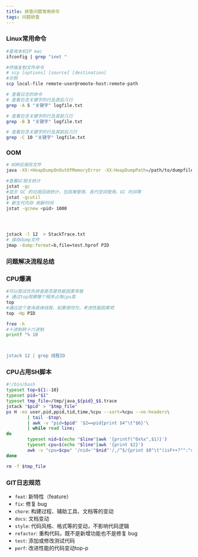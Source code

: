 ```yaml
---
title: 排查问题常用命令
tags: 问题排查
---
```



### Linux常用命令

```bash
#查询本机IP mac
ifconfig | grep "inet "

#终端复制文件命令
# scp [options] [source] [destination]
#示例
scp local-file remote-user@remote-host:remote-path

# 查看日志的命令
# 查看包含关键字的行及其后几行
grep -A 5 "关键字" logfile.txt

# 查看包含关键字的行及其前几行
grep -B 3 "关键字" logfile.txt

# 查看包含关键字的行及其前后几行
grep -C 10 "关键字" logfile.txt
```






### OOM

```bash
# OOM后保存文件
java -XX:+HeapDumpOnOutOfMemoryError -XX:HeapDumpPath=/path/to/dumpfiles -jar YourApp.jar

#查看GC相关统计
jstat -gc
#显示 GC 的垃圾回收统计，包括堆使用、各代空间使用、GC 时间等
jstat -gcutil
# 新生代内存 刷新时间                                                    
jstat -gcnew <pid> 1000




jstack -l 12  > StackTrace.txt
# 保存dump文件
jmap -dump:format=b,file=test.hprof PID

```

### 问题解决流程总结

### CPU爆满

```bash
#可以尝试优先排查是否是性能因素导致
# 通过top观察哪个程序占用cpu高
top
#通过这个查询具体线程，如果很均匀，考虑性能因素吧
top -Hp PID 

free -h
#十进制转十六进制
printf "% 10



jstack 12 | grep 线程ID
```

### CPU占用SH脚本

```bash
#!/bin/bash
typeset top=${1:-10}
typeset pid="$1"
typeset tmp_file=/tmp/java_${pid}_$$.trace
jstack "$pid" > "$tmp_file"
ps H -eo user,pid,ppid,tid,time,%cpu --sort=%cpu --no-headers\
        | tail -$top\
        | awk -v "pid=$pid" '$2==pid{print $4"\t"$6}'\
        | while read line;
do
        typeset nid=$(echo "$line"|awk '{printf("0x%x",$1)}')
        typeset cpu=$(echo "$line"|awk '{print $2}')
        awk -v "cpu=$cpu" '/nid='"$nid"'/,/^$/{print $0"\t"(isF++?"":"cpu="cpu"%");}' $tmp_file
done

rm -f $tmp_file
```





### GIT日志规范

- `feat`: 新特性（feature）
- `fix`: 修复 bug
- `chore`: 构建过程、辅助工具、文档等的变动
- `docs`: 文档变动
- `style`: 代码风格、格式等的变动，不影响代码逻辑
- `refactor`: 重构代码，既不是新增功能也不是修复 bug
- `test`: 添加或修改测试代码
- `perf`: 改进性能的代码变动top-p
